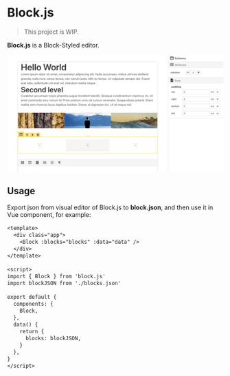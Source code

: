 # Block.js

> This project is WIP.

**Block.js** is a Block-Styled editor.

![Screenshot](./docs/screenshot.png)

## Usage

Export json from visual editor of Block.js to **block.json**, and then use it in Vue component, for example:

```vue
<template>
  <div class="app">
    <Block :blocks="blocks" :data="data" />
  </div>
</template>

<script>
import { Block } from 'block.js'
import blockJSON from './blocks.json'

export default {
  components: {
    Block,
  },
  data() {
    return {
      blocks: blockJSON,
    }
  },
}
</script>
```
